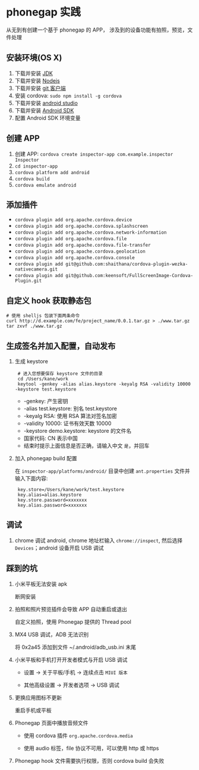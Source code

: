 # phonegap 实践
从无到有创建一个基于 phonegap 的 APP， 涉及到的设备功能有拍照，预览，文件处理

## 安装环境(OS X)

1. 下载并安装 [JDK](http://www.oracle.com/technetwork/cn/java/javase/downloads/index.html)
2. 下载并安装 [Nodejs](https://nodejs.org/)
3. 下载并安装 [git 客户端](http://git-scm.com/)
4. 安装 cordova: `sudo npm install -g cordova`
5. 下载并安装 [android studio](http://developer.android.com/tools/studio/index.html)
6. 下载并安装 [Android SDK](http://developer.android.com/sdk/index.html#Other)
7. 配置 Android SDK 环境变量

## 创建 APP

1. 创建 APP: `cordova create inspector-app com.example.inspector Inspector`
2. `cd inspector-app`
3. `cordova platform add android`
4. `cordova build`
5. `cordova emulate android`

## 添加插件

* `cordova plugin add org.apache.cordova.device`
* `cordova plugin add org.apache.cordova.splashscreen`
* `cordova plugin add org.apache.cordova.network-information`
* `cordova plugin add org.apache.cordova.file`
* `cordova plugin add org.apache.cordova.file-transfer`
* `cordova plugin add org.apache.cordova.geolocation`
* `cordova plugin add org.apache.cordova.console`
* `cordova plugin add git@github.com:shaithana/cordova-plugin-wezka-nativecamera.git`
* `cordova plugin add git@github.com:keensoft/FullScreenImage-Cordova-Plugin.git`

## 自定义 hook 获取静态包
	
	# 使用 shelljs 包装下面两条命令
	curl http://d.example.com/fe/project_name/0.0.1.tar.gz > ./www.tar.gz
	tar zxvf ./www.tar.gz

## 生成签名并加入配置，自动发布

1. 生成 keystore
	
		# 进入您想要保存 keystore 文件的目录
		cd /Users/kane/work 
		keytool -genkey -alias alias.keystore -keyalg RSA -validity 10000 -keystore test.keystore
	
	* -genkey: 产生密钥
	* -alias test.keystore: 别名 test.keystore
	* -keyalg RSA: 使用 RSA 算法对签名加密
	* -validity 10000: 证书有效天数 10000
	* -keystore demo.keystore: keystore 的文件名
	* 国家代码: CN 表示中国
	* 结束时提示上面信息是否正确，请输入中文 `是`，并回车


2. 加入 phonegap build 配置

	在 `inspector-app/platforms/android/` 目录中创建 `ant.properties` 文件并输入下面内容:
	
		key.store=/Users/kane/work/test.keystore
		key.alias=alias.keystore
		key.store.password=xxxxxxx
		key.alias.password=xxxxxxx

## 调试

1. chrome 调试 android, chrome 地址栏输入 `chrome://inspect`, 然后选择 `Devices`；android 设备开启 USB 调试

## 踩到的坑

1. 小米平板无法安装 apk 

	断网安装
	
2. 拍照和照片预览插件会导致 APP 自动重启或退出

	自定义拍照，使用 Phonegap 提供的 Thread pool
	
3. MX4 USB 调试，ADB 无法识别

	将 0x2a45 添加到文件 ~/.android/adb_usb.ini 末尾

4. 小米平板和手机打开开发者模式与开启 USB 调试

	* 设置 -> 关于平板/手机 -> 连续点击 `MIUI 版本`
	
	* 其他高级设置 -> 开发者选项 -> USB 调试  
	
5. 更换应用图标不更新

	重启手机或平板
	
6. Phonegap 页面中播放音频文件

	* 使用 cordova 插件 `org.apache.cordova.media`
	
	* 使用 audio 标签，file 协议不可用，可以使用 http 或 https

7. Phonegap hook 文件需要执行权限，否则 cordova build 会失败